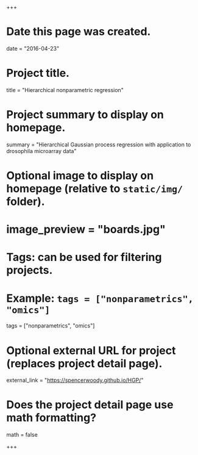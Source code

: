 +++
# Date this page was created.
date = "2016-04-23"

# Project title.
title = "Hierarchical nonparametric regression"

# Project summary to display on homepage.
summary = "Hierarchical Gaussian process regression with application to drosophila microarray data"

# Optional image to display on homepage (relative to `static/img/` folder).
# image_preview = "boards.jpg"

# Tags: can be used for filtering projects.
# Example: `tags = ["nonparametrics", "omics"]`
tags = ["nonparametrics", "omics"]

# Optional external URL for project (replaces project detail page).
external_link = "https://spencerwoody.github.io/HGP/"

# Does the project detail page use math formatting?
math = false

+++

